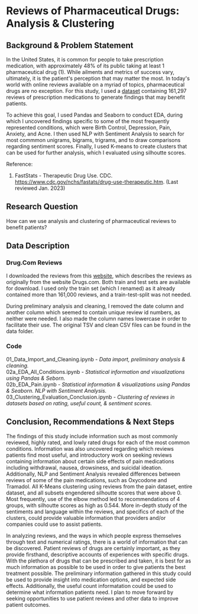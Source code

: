# Reviews of Pharmaceutical Drugs: Analysis & Clustering



## Background & Problem Statement

In the United States, it is common for people to take prescription medication, with approximately 48% of its public taking at least 1 pharmaceutical drug (1). While ailments and metrics of success vary, ultimately, it is the patient's perception that may matter the most. In today's world with online reviews available on a myriad of topics, pharmaceutical drugs are no exception. For this study, I used a [dataset](https://archive.ics.uci.edu/ml/datasets/Drug+Review+Dataset+%28Drugs.com%29) containing 161,297 reviews of prescription medications to generate findings that may benefit patients. 

To achieve this goal, I used Pandas and Seaborn to conduct EDA, during which I uncovered findings specific to some of the most frequently represented conditions, which were Birth Control, Depression, Pain, Anxiety, and Acne. I then used NLP with Sentiment Analysis to search for most commmon unigrams, bigrams, trigrams, and to draw comparisons regarding sentiment scores. Finally, I used K-means to create clusters that can be used for further analysis, which I evaluated using silhoutte scores. 

Reference:

1. FastStats - Therapeutic Drug Use. CDC. https://www.cdc.gov/nchs/fastats/drug-use-therapeutic.htm. (Last reviewed Jan. 2023)

## Research Question

How can we use analysis and clustering of pharmaceutical reviews to benefit patients?

## Data Description

### Drug.Com Reviews

I downloaded the reviews from this [website](https://archive.ics.uci.edu/ml/datasets/Drug+Review+Dataset+%28Drugs.com%29), which describes the reviews as originally from the website Drugs.com. Both train and test sets are available for download. I used only the train set (which I renamed) as it already contained more than 161,000 reviews, and a train-test-split was not needed.

During preliminary analysis and cleaning, I removed the date column and another column which seemed to contain unique review id numbers, as neither were needed. I also made the column names lowercase in order to facilitate their use. The original TSV and clean CSV files can be found in the data folder.

### Code

01_Data_Import_and_Cleaning.ipynb - *Data import, preliminary analysis & cleaning.*<br>
02a_EDA_All_Conditions.ipynb - *Statistical information and visualizations using Pandas & Seborn.*<br>
02b_EDA_Pain.ipynb - *Statistical information & visualizations using Pandas & Seaborn. NLP with Sentiment Analysis.*<br>
03_Clustering_Evaluation_Conclusion.ipynb - *Clustering of reviews in datasets based on rating, useful count, & sentiment scores.*

## Conclusion, Recommendations & Next Steps

The findings of this study include information such as most commonly reviewed, highly rated, and lowly rated drugs for each of the most common conditions. Information was also uncovered regarding which reviews patients find most useful, and introductory work on seeking reviews containing information about certain side effects of pain medications including withdrawal, nausea, drowsiness, and suicidal ideation. Additionally, NLP and Sentiment Analysis revealed differences between reviews of some of the pain medications, such as Oxycodone and Tramadol. All K-Means clustering using reviews from the pain dataset, entire dataset, and all subsets engendered silhoutte scores that were above 0. Most frequently, use of the elbow method led to recommendations of 4 groups, with silhoutte scores as high as 0.544. More in-depth study of the sentiments and language within the reviews, and specifics of each of the clusters, could provide valuable information that providers and/or companies could use to assist patients.

In analyzing reviews, and the ways in which people express themselves through text and numerical ratings, there is a world of information that can be discovered. Patient reviews of drugs are certainly important, as they provide firsthand, descriptive accounts of experiences with specific drugs. With the plethora of drugs that can be prescribed and taken, it is best for as much information as possible to be used in order to give patients the best treatment possible. The preliminary information gathered in this study could be used to provide insight into medication options, and expected side effects. Additionally, the useful count informatation could be used to determine what information patients need. I plan to move forward by seeking opportunities to use patient reviews and other data to improve patient outcomes.